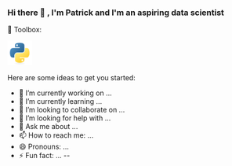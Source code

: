### Hi there 👋 , I'm Patrick and I'm an aspiring data scientist


🧰 Toolbox:

<img src="https://github.com/devicons/devicon/blob/master/icons/python/python-original.svg" alt="Python logo" width="50" height="50" />

Here are some ideas to get you started:

- 🔭 I’m currently working on ...
- 🌱 I’m currently learning ...
- 👯 I’m looking to collaborate on ...
- 🤔 I’m looking for help with ...
- 💬 Ask me about ...
- 📫 How to reach me: ...
- 😄 Pronouns: ...
- ⚡ Fun fact: ...
--
